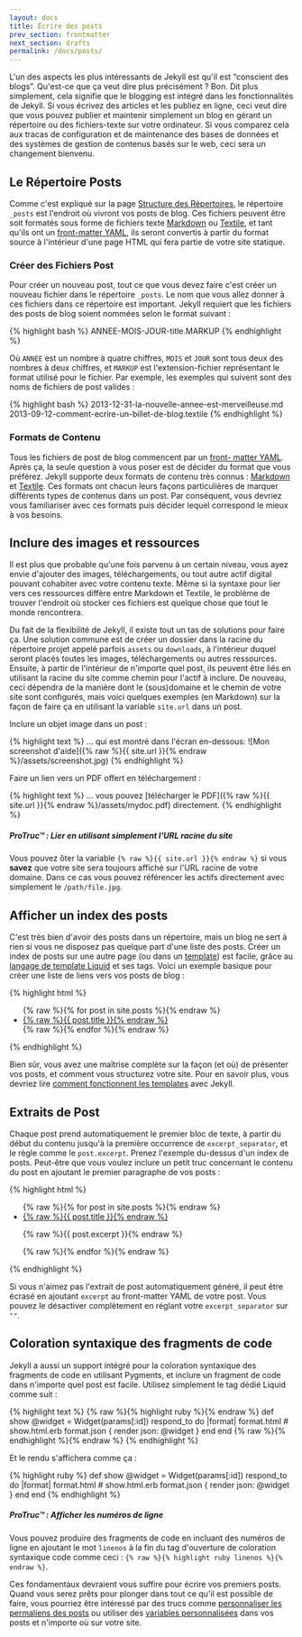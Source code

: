 ```yaml
---
layout: docs
title: Écrire des posts
prev_section: frontmatter
next_section: drafts
permalink: /docs/posts/
---
```


L'un des aspects les plus intéressants de Jekyll est qu'il est “conscient des blogs”. Qu'est-ce que ça veut dire plus précisément ? Bon. Dit plus simplement, cela signifie que le blogging est intégré dans les fonctionnalités de Jekyll. Si vous écrivez des articles et les publiez en ligne, ceci veut dire que vous pouvez publier et maintenir simplement un blog en gérant un répertoire ou des fichiers-texte sur votre ordinateur. Si vous comparez cela aux tracas de configuration et de maintenance des bases de données et des systèmes de gestion de contenus basés sur le web, ceci sera un changement bienvenu.

## Le Répertoire Posts

Comme c'est expliqué sur la page [Structure des Répertoires](../structure/), le répertoire `_posts` est l'endroit où vivront vos posts de blog. Ces fichiers peuvent être soit formatés sous forme de fichiers texte [Markdown](http://daringfireball.net/projects/markdown/) ou [Textile](http://textile.sitemonks.com/), et tant qu'ils ont un [front-matter YAML](../frontmatter/), ils seront convertis à partir du format source à l'intérieur d'une page HTML qui fera partie de votre site statique.

### Créer des Fichiers Post

Pour créer un nouveau post, tout ce que vous devez faire c'est créer un nouveau fichier dans le répertoire `_posts`. Le nom que vous allez donner à ces fichiers dans ce répertoire est important. Jekyll requiert que les fichiers des posts de blog soient nommées selon le format suivant : 

{% highlight bash %}
ANNEE-MOIS-JOUR-title.MARKUP
{% endhighlight %}

Où `ANNEE` est un nombre à quatre chiffres, `MOIS` et `JOUR` sont tous deux des nombres à deux chiffres, et `MARKUP` est l'extension-fichier représentant le format utilisé pour le fichier. Par exemple, les exemples qui suivent sont des noms de fichiers de post valides : 

{% highlight bash %}
2013-12-31-la-nouvelle-annee-est-merveilleuse.md
2013-09-12-comment-ecrire-un-billet-de-blog.textile
{% endhighlight %}

### Formats de Contenu

Tous les fichiers de post de blog commencent par un [front- matter YAML](../frontmatter/). Après ça, la seule question à vous poser est de décider du format que vous préférez. Jekyll supporte deux formats de contenu très connus : [Markdown](http://daringfireball.net/projects/markdown/) et [Textile](http://textile.sitemonks.com/). Ces formats ont chacun leurs  façons particulières de marquer différents types de contenus dans un post. Par conséquent, vous devriez vous familiariser avec ces formats puis décider lequel correspond le mieux à vos besoins.

## Inclure des images et ressources

Il est plus que probable qu'une fois parvenu à un certain niveau, vous ayez envie d'ajouter des images, téléchargements, ou tout autre actif digital pouvant cohabiter avec votre contenu texte. Même si la syntaxe pour lier vers ces ressources diffère entre Markdown et Textile, le problème de trouver l'endroit où stocker ces fichiers est quelque chose que tout le monde rencontrera.

Du fait de la flexibilité de Jekyll, il existe tout un tas de solutions pour faire ça. Une solution commune est de créer un dossier dans la racine du répertoire projet appelé parfois `assets` ou `downloads`, à l'intérieur duquel seront placés toutes les images, téléchargements ou autres ressources. Ensuite, à partir de l'intérieur de n'importe quel post, ils peuvent être liés en utilisant la racine du site comme chemin pour l'actif à inclure. De nouveau, ceci dépendra de la manière dont le (sous)domaine et le chemin de votre site sont configurés, mais voici quelques exemples (en Markdown) sur la façon de faire ça en utilisant la variable `site.url` dans un post.

Inclure un objet image dans un post : 

{% highlight text %}
… qui est montré dans l'écran en-dessous:
![Mon screenshot d'aide]({% raw %}{{ site.url }}{% endraw %}/assets/screenshot.jpg)
{% endhighlight %}

Faire un lien vers un PDF offert en téléchargement :

{% highlight text %}
… vous pouvez [télécharger le PDF]({% raw %}{{ site.url }}{% endraw %}/assets/mydoc.pdf) directement.
{% endhighlight %}

<div class="note">
  <h5>ProTruc™ : Lier en utilisant simplement l'URL racine du site</h5>
  <p>
    Vous pouvez ôter la variable <code>{% raw %}{{ site.url }}{% endraw %}</code> 
    si vous <strong>savez</strong> que votre site sera toujours affiché sur l'URL racine de votre domaine. Dans ce cas vous pouvez référencer les actifs directement avec simplement le <code>/path/file.jpg</code>.
  </p>
</div>

## Afficher un index des posts

C'est très bien d'avoir des posts dans un répertoire, mais un blog ne sert à rien si vous ne disposez pas quelque part d'une liste des posts. Créer un index de posts sur une autre page 
(ou dans un [template](../templates/)) est facile, grâce au [langage de template Liquid](http://wiki.shopify.com/Liquid) et ses tags. Voici un exemple basique pour créer une liste de liens vers vos posts de blog : 

{% highlight html %}
<ul>
  {% raw %}{% for post in site.posts %}{% endraw %}
    <li>
      <a href="{% raw %}{{ post.url }}{% endraw %}">{% raw %}{{ post.title }}{% endraw %}</a>
    </li>
  {% raw %}{% endfor %}{% endraw %}
</ul>
{% endhighlight %}

Bien sûr, vous avez une maîtrise complète sur la façon (et où) de présenter vos posts, et comment vous structurez votre site. Pour en savoir plus, vous devriez lire [comment fonctionnent les templates](../templates/) avec Jekyll.

## Extraits de Post

Chaque post prend automatiquement le premier bloc de texte, à partir du début du contenu jusqu'à la première occurrence de `excerpt_separator`, et le règle comme le `post.excerpt`.
Prenez l'exemple du-dessus d'un index de posts. Peut-être que vous voulez inclure un petit truc concernant le contenu du post en ajoutant le premier paragraphe de vos posts : 

{% highlight html %}
<ul>
  {% raw %}{% for post in site.posts %}{% endraw %}
    <li>
      <a href="{% raw %}{{ post.url }}{% endraw %}">{% raw %}{{ post.title }}{% endraw %}</a>
      <p>{% raw %}{{ post.excerpt }}{% endraw %}</p>
    </li>
  {% raw %}{% endfor %}{% endraw %}
</ul>
{% endhighlight %}

Si vous n'aimez pas l'extrait de post automatiquement généré, il peut être écrasé en ajoutant 
`excerpt` au front-matter YAML de votre post. Vous pouvez le désactiver complètement en réglant votre `excerpt_separator` sur `""`.

## Coloration syntaxique des fragments de code 

Jekyll a aussi un support intégré pour la coloration syntaxique des fragments de code en utilisant Pygments, et inclure un fragment de code dans n'importe quel post est facile. Utilisez simplement le tag dédié Liquid comme suit : 

{% highlight text %}
{% raw %}{% highlight ruby %}{% endraw %}
def show
  @widget = Widget(params[:id])
  respond_to do |format|
    format.html # show.html.erb
    format.json { render json: @widget }
  end
end
{% raw %}{% endhighlight %}{% endraw %}
{% endhighlight %}

Et le rendu s'affichera comme ça : 

{% highlight ruby %}
def show
  @widget = Widget(params[:id])
  respond_to do |format|
    format.html # show.html.erb
    format.json { render json: @widget }
  end
end
{% endhighlight %}

<div class="note">
  <h5>ProTruc™ : Afficher les numéros de ligne</h5>
  <p>
    Vous pouvez produire des fragments de code en incluant des numéros de ligne en ajoutant le mot  <code>linenos</code> à la fin du tag d'ouverture de coloration syntaxique code comme ceci : 
    <code>{% raw %}{% highlight ruby linenos %}{% endraw %}</code>.
  </p>
</div>

Ces fondamentaux devraient vous suffire pour écrire vos premiers posts. Quand vous serez prêts pour plonger dans tout ce qu'il est possible de faire, vous pourriez être intéressé par des trucs comme [personnaliser les permaliens des posts](../permalinks/) ou utiliser des [variables personnalisées](../variables/) dans vos posts et n'importe où sur votre site.
